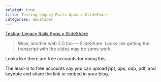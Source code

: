 ```yaml
---
related: true
title: Testing Legacy Rails Apps » SlideShare
categories: developer
---
```

[Testing Legacy Rails Apps » SlideShare][1]

> Wow, another web 2.0 too &#8212; SlideShare. Looks like getting the
transcript with the slides may be some work.

Looks like there are free accounts for doing this.

The lead-in to free accounts say you can upload ppt, pps, odp, pdf, and
keynote and share the link or embed in your blog.

[1]: http://www.slideshare.net/rabble/testing-legacy-rails-apps

